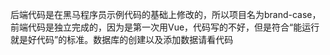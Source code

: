 后端代码是在黑马程序员示例代码的基础上修改的，所以项目名为brand-case，前端代码是独立完成的，因为是第一次用Vue，代码写的不好，但是符合“能运行就是好代码”的标准。数据库的创建以及添加数据请看代码

